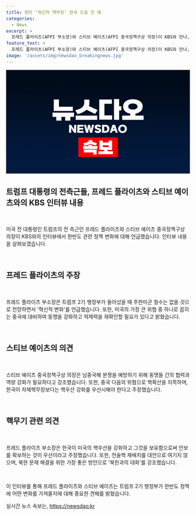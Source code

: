 ```yaml
---
title: 한미 ‘혁신적 핵무장’ 한국 도움 안 돼
categories:
  - News
excerpt: >
  프레드 플라이츠(AFPI 부소장)와 스티브 예이츠(AFPI 중국정책구상 의장)이 KBS와 만나, 트럼프 2기 행정부의 한반도 관련 정책 변화를 설명했다. 주한미군 철수 전망은 없으며 중국에 맞서 동맹을 강화하고 억제력을 확인할 것이며, 남중국해 분쟁 예방을 위해 동맹들의 협력이 필요하다고 강조했으며, 핵우산 강화를 우선시하는 것과 북핵 문제 해결을 위해 대화를 강조하고 있다.북미 정상회담을 위한 조건으로 러시아 지원 중단을 꼽았다. (150자)
feature_text: >
  프레드 플라이츠(AFPI 부소장)와 스티브 예이츠(AFPI 중국정책구상 의장)이 KBS와 만나, 트럼프 2기 행정부의 한반도 관련 정책 변화를 설명했다. 주한미군 철수 전망은 없으며 중국에 맞서 동맹을 강화하고 억제력을 확인할 것이며, 남중국해 분쟁 예방을 위해 동맹들의 협력이 필요하다고 강조했으며, 핵우산 강화를 우선시하는 것과 북핵 문제 해결을 위해 대화를 강조하고 있다.북미 정상회담을 위한 조건으로 러시아 지원 중단을 꼽았다. (150자)
image: '/assets/img/newsdao_breakingnews.jpg'
---
```


<p><img src="/assets/img/newsdao_breakingnews.jpg" alt="pcversion 속보" /></p>

<h2 data-ke-size="size26">트럼프 대통령의 전측근들, 프레드 플라이츠와 스티브 예이츠와의 KBS 인터뷰 내용</h2>

<p data-ke-size="size16">&nbsp;</p>

<p>미국 전 대통령인 트럼프의 전 측근인 프레드 플라이츠와 스티브 예이츠 중국정책구상 의장이 KBS와의 인터뷰에서 한반도 관련 정책 변화에 대해 언급했습니다. 인터뷰 내용을 살펴보겠습니다.</p>

<p data-ke-size="size16">&nbsp;</p>

<h2 data-ke-size="size24">프레드 플라이츠의 주장</h2>

<p data-ke-size="size16">&nbsp;</p>

<p>프레드 플라이츠 부소장은 트럼프 2기 행정부가 들어섰을 때 주한미군 철수는 없을 것으로 전망하면서 '혁신적 변화'를 언급했습니다. 또한, 미국의 가장 큰 위협 중 하나로 꼽히는 중국에 대비하여 동맹을 강화하고 억제력을 재확인할 필요가 있다고 밝혔습니다.</p>

<p data-ke-size="size16">&nbsp;</p>

<h2 data-ke-size="size24">스티브 예이츠의 의견</h2>

<p data-ke-size="size16">&nbsp;</p>

<p>스티브 예이츠 중국정책구상 의장은 남중국해 분쟁을 예방하기 위해 동맹들 간의 협력과 역량 강화가 필요하다고 강조했습니다. 또한, 중국 다음의 위협으로 핵확산을 지목하며, 한국이 자체핵무장보다는 핵우산 강화를 우선시해야 한다고 주장했습니다.</p>

<p data-ke-size="size16">&nbsp;</p>

<h2 data-ke-size="size24">핵무기 관련 의견</h2>

<p data-ke-size="size16">&nbsp;</p>

<p>프레드 플라이츠 부소장은 한국이 미국의 핵우산을 강화하고 그것을 보유함으로써 안보를 확보하는 것이 우선이라고 주장했습니다. 또한, 전술핵 재배치를 대안으로 여기지 않으며, 북한 문제 해결을 위한 가장 좋은 방안으로 '북한과의 대화'를 강조했습니다.</p>

<p data-ke-size="size16">&nbsp;</p>

<p>이 인터뷰를 통해 프레드 플라이츠와 스티브 예이츠는 트럼프 2기 행정부가 한반도 정책에 어떤 변화를 가져올지에 대해 중요한 견해를 밝혔습니다.</p>
실시간 뉴스 속보는, <a href="https://newsdao.kr" rel="dofollow">https://newsdao.kr</a>


